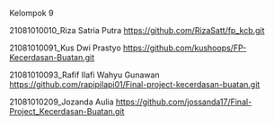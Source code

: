 Kelompok 9

21081010010_Riza Satria Putra https://github.com/RizaSatt/fp_kcb.git

21081010091_Kus Dwi Prastyo https://github.com/kushoops/FP-Kecerdasan-Buatan.git

21081010093_Rafif Ilafi Wahyu Gunawan https://github.com/rapipilapi01/Final-project-kecerdasan-buatan.git

21081010209_Jozanda Aulia https://github.com/jossanda17/Final-Project_Kecerdasan-Buatan.git
